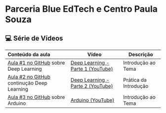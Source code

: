 # Parceria Blue EdTech e Centro Paula Souza

## 💻 Série de Vídeos

| Conteúdo da aula                                             | Vídeo                                                        | Descrição             |
| :----------------------------------------------------------- | ------------------------------------------------------------ | --------------------- |
| <a href="[01] Deep Learning - Parte 1/README.md">Aula #1 no GitHub</a> sobre Deep Learning | <a href="https://www.youtube.com/watch?v=zrOveuk06XE">Deep Learning - Parte 1 (YouTube)</a> | Introdução ao Tema    |
| <a href="[02] Deep Learning - Parte 2/README.md">Aula #2 no GitHub</a> continução Deep Learning | [Deep Learning - Parte 2 (YouTube)](https://youtu.be/Ocy5s_-80NE) | Prática da Introdução |
| <a href="[03] Arduino/README.md">Aula #3 no GitHub</a> sobre Arduino | [Arduino (YouTube)](https://www.youtube.com/watch?v=l4Ppx-M60to) | Introdução ao Tema    |

